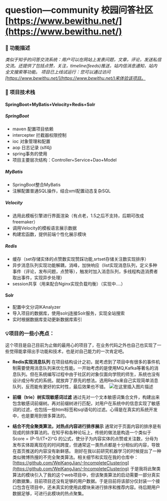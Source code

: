 # question—community  校园问答社区[https://www.bewithu.net/](https://www.bewithu.net/)
### :elephant: 功能描述
*类似于知乎的问答交流系统：用户可以在网站上发表问题，文章，评论，发送私信交流。还提供了包括点赞，关注，timeline(feeds)推送，站内信消息通知，站内全文搜索等功能。*
*项目已上线试运行：您可以通过访问[https://www.bewithu.net/](https://www.bewithu.net/)来体验该项目。*

### :rabbit: 项目技术栈
#### SpringBoot+MyBatis+Velocity+Redis+Solr
##### SpringBoot
* maven 配置项目依赖
* intercepter 拦截器权限控制
* ioc 对象管理和配置
* aop 日志记录 (slf4j)
* spring事务的使用
* 项目主要层次结构：Controller+Service+Dao+Model

##### MyBatis
* SpringBoot整合MyBatis
* 注解配置普通SQL操作，结合xml配置动态复杂SQL

##### Velocity
* 选用此模板引擎进行界面渲染（有点老，1.5之后不支持，后期可改成freemaker）
* 调用Velocity的模板语言展示数据
* 构建宏函数，提供前端个性化展示模块

##### Redis
* 缓存（set存储实体的点赞数实现赞踩功能,srtset存储关注数实现排序）
* 异步消息队列实现功能解耦，消峰，加快响应（list实现消息队列，定义多种事件（评论，发布问题，点赞等），触发时加入消息队列，多线程构造消费者取出事件，实现异步处理）
* session共享（用来配合Nginx实现负载均衡）（实现中....）

#### Solr
* 配置中文分词IKAnalyzer
* 导入项目的数据库，使用solrj连接Solr服务，实现全站搜索
* 实时根据数据库变动更新数据库索引


### :bulb:项目的一些小亮点：
这个项目是自己目前为止做的最用心的项目了，在业务代码之外也自己也实现了一些觉得能拿得出手功能和技术，也是对自己能力的一次肯定吧。

* **Redis实现消息队列**
在项目结构设计之初，就考虑到了项目中有很多的事件机制需要使用消息队列来优化性能。一开始考虑的是使用MQ,Kafka等著名的消息队列。但在系统编写过程中由于社区的对象仅面向学院的师生，系统也没有设计成分布式的系统。就放弃了原先的想法。选用Redis来自己实现简单消息队列，反而能有更好的实时性，最后效果也不错。
![在这里插入图片描述](https://img-blog.csdnimg.cn/20191125163714444.png?x-oss-process=image/watermark,type_ZmFuZ3poZW5naGVpdGk,shadow_10,text_aHR0cHM6Ly9ibG9nLmNzZG4ubmV0L3FxXzQwODQzNjM5,size_16,color_FFFFFF,t_70)
* **前缀（trie）树实现敏感词过滤**
通过先对一个文本敏感词集合文件，构建出来包含敏感词前缀树。再对前缀树进行匹配，对用户在系统中的信息实现了敏感词的过滤，也包括一些html标签和sql语句的过滤。心得是在真实的系统开发中，也是要用到很多算法的。

* **结合不完全聚类算法，对热点内容进行排序展示** 
通常对于页面内容的排序是有现成的排序算法的。在知乎和各种论坛上，传统的做法是构造一个类似于Score = (P-1)/(T+2)^G 的公式，使分子为内容实体的点赞或关注数，分母为发布实体距离现在的时间跨度，但通常这一类热点都是十分相似的内容，导致在首页推送的内容没有新鲜感。
刚好在我以前研究机器学习的时候提出了一种类似微博热搜的不完全聚类算法。相关细节和实现在我的仓库中：[https://github.com/WeiKangJian/-IncompleteClustering](https://github.com/WeiKangJian/-IncompleteClustering)
于是我将此聚类算法的模块引入了我的这个web项目中，但该聚类算法的启动需要一部分真实的数据集，目前项目还没有足够的用户数据。于是目前将该部分仅封装一个接口包含在项目中，还未真实的使用此模块来进行排序和推荐内容。待后期用户数据足够，可进行此模块的热点聚集。

